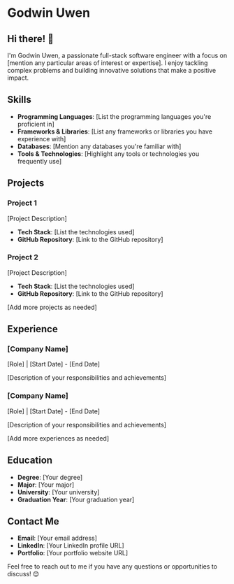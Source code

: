 # Godwin Uwen

## Hi there! 👋

I'm Godwin Uwen, a passionate full-stack software engineer with a focus on [mention any particular areas of interest or expertise]. I enjoy tackling complex problems and building innovative solutions that make a positive impact.

## Skills

- **Programming Languages**: [List the programming languages you're proficient in]
- **Frameworks & Libraries**: [List any frameworks or libraries you have experience with]
- **Databases**: [Mention any databases you're familiar with]
- **Tools & Technologies**: [Highlight any tools or technologies you frequently use]

## Projects

### Project 1

[Project Description]

- **Tech Stack**: [List the technologies used]
- **GitHub Repository**: [Link to the GitHub repository]

### Project 2

[Project Description]

- **Tech Stack**: [List the technologies used]
- **GitHub Repository**: [Link to the GitHub repository]

[Add more projects as needed]

## Experience

### [Company Name]

[Role] | [Start Date] - [End Date]

[Description of your responsibilities and achievements]

### [Company Name]

[Role] | [Start Date] - [End Date]

[Description of your responsibilities and achievements]

[Add more experiences as needed]

## Education

- **Degree**: [Your degree]
- **Major**: [Your major]
- **University**: [Your university]
- **Graduation Year**: [Your graduation year]

## Contact Me

- **Email**: [Your email address]
- **LinkedIn**: [Your LinkedIn profile URL]
- **Portfolio**: [Your portfolio website URL]

Feel free to reach out to me if you have any questions or opportunities to discuss! 😊
